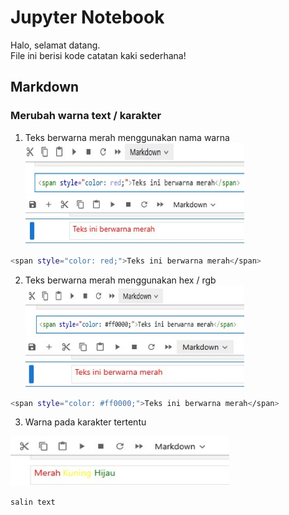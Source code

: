 # Jupyter Notebook  

Halo, selamat datang.   
File ini berisi kode catatan kaki sederhana!   

## Markdown 
### Merubah warna text / karakter  
1. Teks berwarna merah menggunakan nama warna  
<img src="img/JupNot/01.jpg" width="350" height="80"> <img src="img/JupNot/02.jpg" width="350" height="80">   
```bash
<span style="color: red;">Teks ini berwarna merah</span>
```  
2. Teks berwarna merah menggunakan hex / rgb  
<img src="img/JupNot/03.jpg" width="350" height="80"> <img src="img/JupNot/04.jpg" width="350" height="80">  
```bash
<span style="color: #ff0000;">Teks ini berwarna merah</span>  
```
3. Warna pada karakter tertentu  
<img alt = "tes" src="img/JupNot/05.jpg" width="350" height="80">  

```
salin text
```
